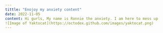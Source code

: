 ```yaml
---
tittle: "Enojoy my anxiety content"
date: 2022-11-05
content: Hi gurls, My name is Ronnie the anxiety. I am here to mess up things. Please feel free to query anything about feelings; I will not facilitate your life at all.
![Image of Yaktocat](https://octodex.github.com/images/yaktocat.png)
---
```

